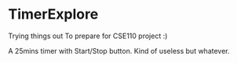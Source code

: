 # TimerExplore
Trying things out
To prepare for CSE110 project :)

A 25mins timer with Start/Stop button. Kind of useless but whatever.
